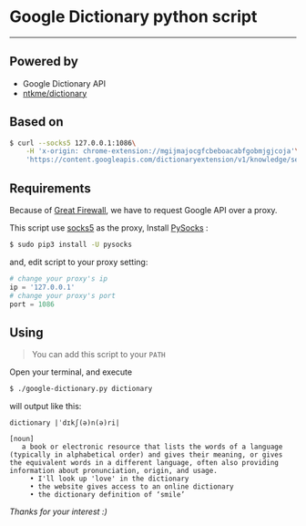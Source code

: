 # Google Dictionary python script
------------------

## Powered by
* Google Dictionary API
* [ntkme/dictionary](https://github.com/ntkme/dictionary)

## Based on
``` sh
$ curl --socks5 127.0.0.1:1086\
    -H 'x-origin: chrome-extension://mgijmajocgfcbeboacabfgobmjgjcoja'\
    'https://content.googleapis.com/dictionaryextension/v1/knowledge/search?term=query&language=en&key=AIzaSyC9PDwo2wgENKuI8DSFOfqFqKP2cKAxxso'
```

## Requirements
Because of [Great Firewall](https://en.wikipedia.org/wiki/Great_Firewall), we have to request Google API over a proxy. 

This script use [socks5](https://en.wikipedia.org/wiki/SOCKS#SOCKS5) as the proxy, Install [PySocks](https://github.com/Anorov/PySocks) :

```sh
$ sudo pip3 install -U pysocks
```

and, edit script to your proxy setting:

```python
# change your proxy's ip
ip = '127.0.0.1'
# change your proxy's port
port = 1086
```

## Using
> You can add this script to your `PATH`

Open your terminal, and execute
```sh
$ ./google-dictionary.py dictionary
```

will output like this:
```
dictionary |ˈdɪkʃ(ə)n(ə)ri|

[noun]
   a book or electronic resource that lists the words of a language (typically in alphabetical order) and gives their meaning, or gives the equivalent words in a different language, often also providing information about pronunciation, origin, and usage.
     • I'll look up 'love' in the dictionary
     • the website gives access to an online dictionary
     • the dictionary definition of ‘smile’
```

*Thanks for your interest :)*
